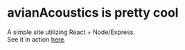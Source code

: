 # avianAcoustics is pretty cool

A simple site utilizing React + Node/Express.<br>
See it in action [here](https://avianacoustics-backend.onrender.com).

